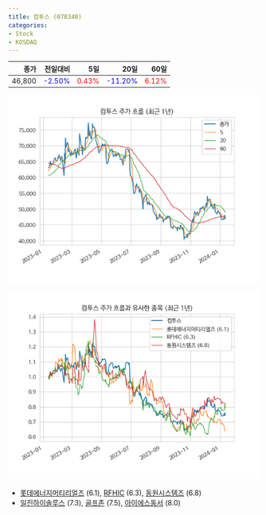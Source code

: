 ```yaml
---
title: 컴투스 (078340)
categories:
- Stock
- KOSDAQ
---
```


|종가|전일대비|5일|20일|60일|
|---:|-------:|--:|---:|---:|
|46,800|<span style="color: blue">-2.50%</span>|<span style="color: red">0.43%</span>|<span style="color: blue">-11.20%</span>|<span style="color: red">6.12%</span>|


<!-- more -->

![078340](/assets/images/stock/078340.png)

![078340](/assets/images/stock/078340_sim.png)

- [롯데에너지머티리얼즈](/020150/) (6.1), [RFHIC](/218410/) (6.3), [동원시스템즈](/014820/) (6.8)
- [일진하이솔루스](/271940/) (7.3), [골프존](/215000/) (7.5), [아이에스동서](/010780/) (8.0)